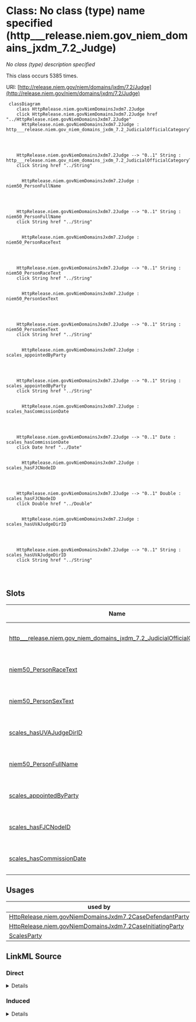 

# Class: No class (type) name specified (http___release.niem.gov_niem_domains_jxdm_7.2_Judge)


_No class (type) description specified_






This class occurs 5385 times.


URI: [http://release.niem.gov/niem/domains/jxdm/7.2/Judge](http://release.niem.gov/niem/domains/jxdm/7.2/Judge)






```mermaid
 classDiagram
    class HttpRelease.niem.govNiemDomainsJxdm7.2Judge
    click HttpRelease.niem.govNiemDomainsJxdm7.2Judge href "../HttpRelease.niem.govNiemDomainsJxdm7.2Judge"
      HttpRelease.niem.govNiemDomainsJxdm7.2Judge : http___release.niem.gov_niem_domains_jxdm_7.2_JudicialOfficialCategoryText
        
          
    
    
    HttpRelease.niem.govNiemDomainsJxdm7.2Judge --> "0..1" String : http___release.niem.gov_niem_domains_jxdm_7.2_JudicialOfficialCategoryText
    click String href "../String"

        
      HttpRelease.niem.govNiemDomainsJxdm7.2Judge : niem50_PersonFullName
        
          
    
    
    HttpRelease.niem.govNiemDomainsJxdm7.2Judge --> "0..1" String : niem50_PersonFullName
    click String href "../String"

        
      HttpRelease.niem.govNiemDomainsJxdm7.2Judge : niem50_PersonRaceText
        
          
    
    
    HttpRelease.niem.govNiemDomainsJxdm7.2Judge --> "0..1" String : niem50_PersonRaceText
    click String href "../String"

        
      HttpRelease.niem.govNiemDomainsJxdm7.2Judge : niem50_PersonSexText
        
          
    
    
    HttpRelease.niem.govNiemDomainsJxdm7.2Judge --> "0..1" String : niem50_PersonSexText
    click String href "../String"

        
      HttpRelease.niem.govNiemDomainsJxdm7.2Judge : scales_appointedByParty
        
          
    
    
    HttpRelease.niem.govNiemDomainsJxdm7.2Judge --> "0..1" String : scales_appointedByParty
    click String href "../String"

        
      HttpRelease.niem.govNiemDomainsJxdm7.2Judge : scales_hasCommissionDate
        
          
    
    
    HttpRelease.niem.govNiemDomainsJxdm7.2Judge --> "0..1" Date : scales_hasCommissionDate
    click Date href "../Date"

        
      HttpRelease.niem.govNiemDomainsJxdm7.2Judge : scales_hasFJCNodeID
        
          
    
    
    HttpRelease.niem.govNiemDomainsJxdm7.2Judge --> "0..1" Double : scales_hasFJCNodeID
    click Double href "../Double"

        
      HttpRelease.niem.govNiemDomainsJxdm7.2Judge : scales_hasUVAJudgeDirID
        
          
    
    
    HttpRelease.niem.govNiemDomainsJxdm7.2Judge --> "0..1" String : scales_hasUVAJudgeDirID
    click String href "../String"

        
      
```




<!-- no inheritance hierarchy -->


## Slots

| Name | Cardinality and Range | Description | Inheritance | Occurrences |
| ---  | --- | --- | --- | --- |
| [http___release.niem.gov_niem_domains_jxdm_7.2_JudicialOfficialCategoryText](../slots/http___release.niem.gov_niem_domains_jxdm_7.2_JudicialOfficialCategoryText.md) | 0..1 <br/> [xsd:string](http://www.w3.org/2001/XMLSchema#string) | No slot (predicate) description specified <br/>  | direct | 5385 |
| [niem50_PersonRaceText](../slots/niem50_PersonRaceText.md) | 0..1 <br/> [xsd:string](http://www.w3.org/2001/XMLSchema#string) | No slot (predicate) description specified <br/>  | direct | 3762 |
| [niem50_PersonSexText](../slots/niem50_PersonSexText.md) | 0..1 <br/> [xsd:string](http://www.w3.org/2001/XMLSchema#string) | No slot (predicate) description specified <br/>  | direct | 3762 |
| [scales_hasUVAJudgeDirID](../slots/scales_hasUVAJudgeDirID.md) | 0..1 <br/> [xsd:string](http://www.w3.org/2001/XMLSchema#string) | No slot (predicate) description specified <br/>  | direct | 988 |
| [niem50_PersonFullName](../slots/niem50_PersonFullName.md) | 0..1 <br/> [xsd:string](http://www.w3.org/2001/XMLSchema#string) | No slot (predicate) description specified <br/>  | direct | 5385 |
| [scales_appointedByParty](../slots/scales_appointedByParty.md) | 0..1 <br/> [xsd:string](http://www.w3.org/2001/XMLSchema#string) | No slot (predicate) description specified <br/>  | direct | 3912 |
| [scales_hasFJCNodeID](../slots/scales_hasFJCNodeID.md) | 0..1 <br/> [xsd:double](http://www.w3.org/2001/XMLSchema#double) | No slot (predicate) description specified <br/>  | direct | 3855 |
| [scales_hasCommissionDate](../slots/scales_hasCommissionDate.md) | 0..1 <br/> [xsd:date](http://www.w3.org/2001/XMLSchema#date) | No slot (predicate) description specified <br/>  | direct | 4253 |





## Usages

| used by | used in | type | used |
| ---  | --- | --- | --- |
| [HttpRelease.niem.govNiemDomainsJxdm7.2CaseDefendantParty](../classes/HttpRelease.niem.govNiemDomainsJxdm7.2CaseDefendantParty.md) | [scales_isInstanceOfEntity](../slots/scales_isInstanceOfEntity.md) | any_of[range] | [HttpRelease.niem.govNiemDomainsJxdm7.2Judge](../classes/HttpRelease.niem.govNiemDomainsJxdm7.2Judge.md) |
| [HttpRelease.niem.govNiemDomainsJxdm7.2CaseInitiatingParty](../classes/HttpRelease.niem.govNiemDomainsJxdm7.2CaseInitiatingParty.md) | [scales_isInstanceOfEntity](../slots/scales_isInstanceOfEntity.md) | any_of[range] | [HttpRelease.niem.govNiemDomainsJxdm7.2Judge](../classes/HttpRelease.niem.govNiemDomainsJxdm7.2Judge.md) |
| [ScalesParty](../classes/ScalesParty.md) | [scales_isInstanceOfEntity](../slots/scales_isInstanceOfEntity.md) | any_of[range] | [HttpRelease.niem.govNiemDomainsJxdm7.2Judge](../classes/HttpRelease.niem.govNiemDomainsJxdm7.2Judge.md) |











## LinkML Source

<!-- TODO: investigate https://stackoverflow.com/questions/37606292/how-to-create-tabbed-code-blocks-in-mkdocs-or-sphinx -->

### Direct

<details>

```yaml
name: http___release.niem.gov_niem_domains_jxdm_7.2_Judge
conforms_to: No schema conformance document specified
annotations:
  count:
    tag: count
    value: 5385
description: No class (type) description specified
title: No class (type) name specified
from_schema: scales-kg
rank: 1000
slots:
- http___release.niem.gov_niem_domains_jxdm_7.2_JudicialOfficialCategoryText
- niem50_PersonRaceText
- niem50_PersonSexText
- scales_hasUVAJudgeDirID
- niem50_PersonFullName
- scales_appointedByParty
- scales_hasFJCNodeID
- scales_hasCommissionDate
slot_usage:
  http___release.niem.gov_niem_domains_jxdm_7.2_JudicialOfficialCategoryText:
    name: http___release.niem.gov_niem_domains_jxdm_7.2_JudicialOfficialCategoryText
    annotations:
      string:
        tag: string
        value: 5385
  niem50_PersonFullName:
    name: niem50_PersonFullName
    annotations:
      string:
        tag: string
        value: 5385
  niem50_PersonRaceText:
    name: niem50_PersonRaceText
    annotations:
      string:
        tag: string
        value: 3762
  niem50_PersonSexText:
    name: niem50_PersonSexText
    annotations:
      string:
        tag: string
        value: 3762
  scales_appointedByParty:
    name: scales_appointedByParty
    annotations:
      string:
        tag: string
        value: 3912
  scales_hasCommissionDate:
    name: scales_hasCommissionDate
    annotations:
      date:
        tag: date
        value: 4253
  scales_hasFJCNodeID:
    name: scales_hasFJCNodeID
    annotations:
      double:
        tag: double
        value: 3855
  scales_hasUVAJudgeDirID:
    name: scales_hasUVAJudgeDirID
    annotations:
      string:
        tag: string
        value: 988
class_uri: http://release.niem.gov/niem/domains/jxdm/7.2/Judge

```
</details>

### Induced

<details>

```yaml
name: http___release.niem.gov_niem_domains_jxdm_7.2_Judge
conforms_to: No schema conformance document specified
annotations:
  count:
    tag: count
    value: 5385
description: No class (type) description specified
title: No class (type) name specified
from_schema: scales-kg
rank: 1000
slot_usage:
  http___release.niem.gov_niem_domains_jxdm_7.2_JudicialOfficialCategoryText:
    name: http___release.niem.gov_niem_domains_jxdm_7.2_JudicialOfficialCategoryText
    annotations:
      string:
        tag: string
        value: 5385
  niem50_PersonFullName:
    name: niem50_PersonFullName
    annotations:
      string:
        tag: string
        value: 5385
  niem50_PersonRaceText:
    name: niem50_PersonRaceText
    annotations:
      string:
        tag: string
        value: 3762
  niem50_PersonSexText:
    name: niem50_PersonSexText
    annotations:
      string:
        tag: string
        value: 3762
  scales_appointedByParty:
    name: scales_appointedByParty
    annotations:
      string:
        tag: string
        value: 3912
  scales_hasCommissionDate:
    name: scales_hasCommissionDate
    annotations:
      date:
        tag: date
        value: 4253
  scales_hasFJCNodeID:
    name: scales_hasFJCNodeID
    annotations:
      double:
        tag: double
        value: 3855
  scales_hasUVAJudgeDirID:
    name: scales_hasUVAJudgeDirID
    annotations:
      string:
        tag: string
        value: 988
attributes:
  http___release.niem.gov_niem_domains_jxdm_7.2_JudicialOfficialCategoryText:
    name: http___release.niem.gov_niem_domains_jxdm_7.2_JudicialOfficialCategoryText
    annotations:
      string:
        tag: string
        value: 5385
    description: No slot (predicate) description specified
    examples:
    - object:
        example_object: FJC Judge
        example_object_type: string
        example_predicate: http://release.niem.gov/niem/domains/jxdm/7.2/JudicialOfficialCategoryText
        example_subject: scales:/JudgeEntity/SJ000002
        example_subject_type: http___release.niem.gov_niem_domains_jxdm_7.2_Judge
    from_schema: scales-kg
    rank: 1000
    slot_uri: http://release.niem.gov/niem/domains/jxdm/7.2/JudicialOfficialCategoryText
    alias: http___release.niem.gov_niem_domains_jxdm_7.2_JudicialOfficialCategoryText
    owner: http___release.niem.gov_niem_domains_jxdm_7.2_Judge
    domain_of:
    - http___release.niem.gov_niem_domains_jxdm_7.2_Judge
    range: string
  niem50_PersonRaceText:
    name: niem50_PersonRaceText
    annotations:
      string:
        tag: string
        value: 3762
    description: No slot (predicate) description specified
    examples:
    - object:
        example_object: White
        example_object_type: string
        example_predicate: niem50:PersonRaceText
        example_subject: scales:/JudgeEntity/SJ000002
        example_subject_type: http___release.niem.gov_niem_domains_jxdm_7.2_Judge
    from_schema: scales-kg
    rank: 1000
    slot_uri: niem50:PersonRaceText
    alias: niem50_PersonRaceText
    owner: http___release.niem.gov_niem_domains_jxdm_7.2_Judge
    domain_of:
    - http___release.niem.gov_niem_domains_jxdm_7.2_Judge
    range: string
  niem50_PersonSexText:
    name: niem50_PersonSexText
    annotations:
      string:
        tag: string
        value: 3762
    description: No slot (predicate) description specified
    examples:
    - object:
        example_object: Male
        example_object_type: string
        example_predicate: niem50:PersonSexText
        example_subject: scales:/JudgeEntity/SJ000002
        example_subject_type: http___release.niem.gov_niem_domains_jxdm_7.2_Judge
    from_schema: scales-kg
    rank: 1000
    slot_uri: niem50:PersonSexText
    alias: niem50_PersonSexText
    owner: http___release.niem.gov_niem_domains_jxdm_7.2_Judge
    domain_of:
    - http___release.niem.gov_niem_domains_jxdm_7.2_Judge
    range: string
  scales_hasUVAJudgeDirID:
    name: scales_hasUVAJudgeDirID
    annotations:
      string:
        tag: string
        value: 988
    description: No slot (predicate) description specified
    examples:
    - object:
        example_object: mag-261
        example_object_type: string
        example_predicate: scales:hasUVAJudgeDirID
        example_subject: scales:/JudgeEntity/SJ000079
        example_subject_type: http___release.niem.gov_niem_domains_jxdm_7.2_Judge
    from_schema: scales-kg
    rank: 1000
    slot_uri: scales:hasUVAJudgeDirID
    alias: scales_hasUVAJudgeDirID
    owner: http___release.niem.gov_niem_domains_jxdm_7.2_Judge
    domain_of:
    - http___release.niem.gov_niem_domains_jxdm_7.2_Judge
    range: string
  niem50_PersonFullName:
    name: niem50_PersonFullName
    annotations:
      string:
        tag: string
        value: 5385
    description: No slot (predicate) description specified
    examples:
    - object:
        example_object: Judge Gonzalo P. Curiel
        example_object_type: string
        example_predicate: niem50:PersonFullName
        example_subject: scales:/Agent/casd;;3:16-cv-01644_a2
        example_subject_type: None
    - object:
        example_object: SCALES-Party-Hash-A832763C1FE77A32B6DE912B9C77F80C
        example_object_type: string
        example_predicate: niem50:PersonFullName
        example_subject: scales:/Agent/casd;;3:16-cv-01644_a3
        example_subject_type: http___release.niem.gov_niem_domains_jxdm_7.2_CaseInitiatingAttorney
    - object:
        example_object: Ryan A. Sausedo
        example_object_type: string
        example_predicate: niem50:PersonFullName
        example_subject: scales:/Agent/casd;;3:16-cv-01644_a5
        example_subject_type: http___release.niem.gov_niem_domains_jxdm_7.2_CaseDefenseAttorney
    - object:
        example_object: Benjamin Gilford
        example_object_type: string
        example_predicate: niem50:PersonFullName
        example_subject: scales:/Agent/casd;;3:16-cv-01645_a20
        example_subject_type: http___release.niem.gov_niem_domains_jxdm_7.2_Attorney
    - object:
        example_object: Carroll O Switzer
        example_object_type: string
        example_predicate: niem50:PersonFullName
        example_subject: scales:/JudgeEntity/SJ000002
        example_subject_type: http___release.niem.gov_niem_domains_jxdm_7.2_Judge
    from_schema: scales-kg
    rank: 1000
    slot_uri: niem50:PersonFullName
    alias: niem50_PersonFullName
    owner: http___release.niem.gov_niem_domains_jxdm_7.2_Judge
    domain_of:
    - http___release.niem.gov_niem_domains_jxdm_7.2_Attorney
    - http___release.niem.gov_niem_domains_jxdm_7.2_CaseDefenseAttorney
    - http___release.niem.gov_niem_domains_jxdm_7.2_CaseInitiatingAttorney
    - http___release.niem.gov_niem_domains_jxdm_7.2_Judge
    range: string
  scales_appointedByParty:
    name: scales_appointedByParty
    annotations:
      string:
        tag: string
        value: 3912
    description: No slot (predicate) description specified
    examples:
    - object:
        example_object: Democratic
        example_object_type: string
        example_predicate: scales:appointedByParty
        example_subject: scales:/JudgeEntity/SJ000002
        example_subject_type: http___release.niem.gov_niem_domains_jxdm_7.2_Judge
    from_schema: scales-kg
    rank: 1000
    slot_uri: scales:appointedByParty
    alias: scales_appointedByParty
    owner: http___release.niem.gov_niem_domains_jxdm_7.2_Judge
    domain_of:
    - http___release.niem.gov_niem_domains_jxdm_7.2_Judge
    range: string
  scales_hasFJCNodeID:
    name: scales_hasFJCNodeID
    annotations:
      double:
        tag: double
        value: 3855
    description: No slot (predicate) description specified
    examples:
    - object:
        example_object: '1388511.0'
        example_object_type: double
        example_predicate: scales:hasFJCNodeID
        example_subject: scales:/JudgeEntity/SJ000002
        example_subject_type: http___release.niem.gov_niem_domains_jxdm_7.2_Judge
    from_schema: scales-kg
    rank: 1000
    slot_uri: scales:hasFJCNodeID
    alias: scales_hasFJCNodeID
    owner: http___release.niem.gov_niem_domains_jxdm_7.2_Judge
    domain_of:
    - http___release.niem.gov_niem_domains_jxdm_7.2_Judge
    range: double
  scales_hasCommissionDate:
    name: scales_hasCommissionDate
    annotations:
      date:
        tag: date
        value: 4253
    description: No slot (predicate) description specified
    examples:
    - object:
        example_object: '1980-01-01'
        example_object_type: date
        example_predicate: scales:hasCommissionDate
        example_subject: scales:/JudgeEntity/SJ000184
        example_subject_type: http___release.niem.gov_niem_domains_jxdm_7.2_Judge
    from_schema: scales-kg
    rank: 1000
    slot_uri: scales:hasCommissionDate
    alias: scales_hasCommissionDate
    owner: http___release.niem.gov_niem_domains_jxdm_7.2_Judge
    domain_of:
    - http___release.niem.gov_niem_domains_jxdm_7.2_Judge
    range: date
class_uri: http://release.niem.gov/niem/domains/jxdm/7.2/Judge

```
</details>